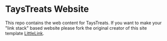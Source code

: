 # TaysTreats Website
This repo contains the web content for TaysTreats. If you want to make your "link stack" based website please fork the original creator of this site template [LittleLink](https://github.com/sethcottle/littlelink). 

